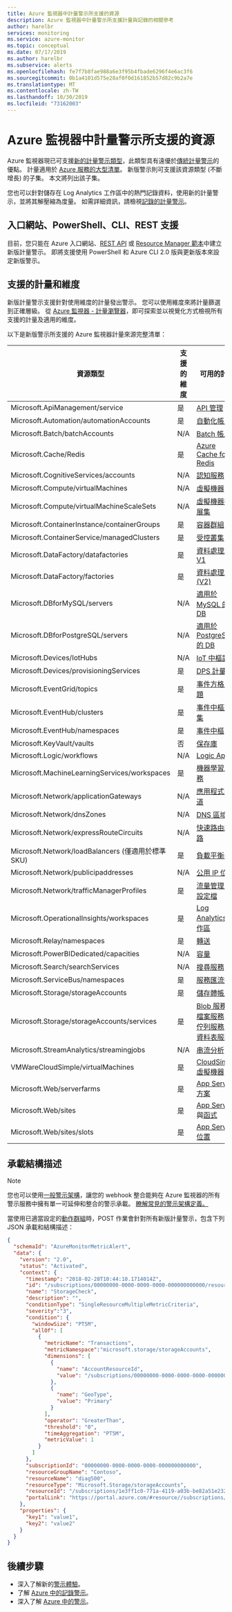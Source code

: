 ```yaml
---
title: Azure 監視器中計量警示所支援的資源
description: Azure 監視器中計量警示所支援計量與記錄的相關參考
author: harelbr
services: monitoring
ms.service: azure-monitor
ms.topic: conceptual
ms.date: 07/17/2019
ms.author: harelbr
ms.subservice: alerts
ms.openlocfilehash: fe7f7b8fae988a6e3f95b4fbade6296f4e6ac3f6
ms.sourcegitcommit: 0b1a4101d575e28af0f0d161852b57d82c9b2a7e
ms.translationtype: MT
ms.contentlocale: zh-TW
ms.lasthandoff: 10/30/2019
ms.locfileid: "73162003"
---
```

# <a name="supported-resources-for-metric-alerts-in-azure-monitor"></a>Azure 監視器中計量警示所支援的資源

Azure 監視器現已可支援[新的計量警示類型](../../azure-monitor/platform/alerts-overview.md)，此類型具有遠優於[傳統計量警示](../../azure-monitor/platform/alerts-classic.overview.md)的優點。 計量適用於 [Azure 服務的大型清單](../../azure-monitor/platform/metrics-supported.md)。 新版警示則可支援該資源類型 (不斷增長) 的子集。 本文將列出該子集。

您也可以針對儲存在 Log Analytics 工作區中的熱門記錄資料，使用新的計量警示，並將其解壓縮為度量。 如需詳細資訊，請檢視[記錄的計量警示](../../azure-monitor/platform/alerts-metric-logs.md)。

## <a name="portal-powershell-cli-rest-support"></a>入口網站、PowerShell、CLI、REST 支援
目前，您只能在 Azure 入口網站、[REST API](https://docs.microsoft.com/rest/api/monitor/metricalerts/) 或 [Resource Manager 範本](../../azure-monitor/platform/alerts-metric-create-templates.md)中建立新版計量警示。 即將支援使用 PowerShell 和 Azure CLI 2.0 版與更新版本來設定新版警示。

## <a name="metrics-and-dimensions-supported"></a>支援的計量和維度
新版計量警示支援針對使用維度的計量發出警示。 您可以使用維度來將計量篩選到正確層級。 從 [Azure 監視器 - 計量瀏覽器](../../azure-monitor/platform/metrics-charts.md)，即可探索並以視覺化方式檢視所有支援的計量及適用的維度。

以下是新版警示所支援的 Azure 監視器計量來源完整清單：

|資源類型  |支援的維度  | 可用的計量|
|---------|---------|----------------|
|Microsoft.ApiManagement/service     | 是        | [API 管理](../../azure-monitor/platform/metrics-supported.md#microsoftapimanagementservice)|
|Microsoft.Automation/automationAccounts     |     是   | [自動化帳戶](../../azure-monitor/platform/metrics-supported.md#microsoftautomationautomationaccounts)|
|Microsoft.Batch/batchAccounts | N/A| [Batch 帳戶](../../azure-monitor/platform/metrics-supported.md#microsoftbatchbatchaccounts)|
|Microsoft.Cache/Redis     |    是     |[Azure Cache for Redis](../../azure-monitor/platform/metrics-supported.md#microsoftcacheredis)|
|Microsoft.CognitiveServices/accounts     |    N/A     | [認知服務](../../azure-monitor/platform/metrics-supported.md#microsoftcognitiveservicesaccounts)|
|Microsoft.Compute/virtualMachines     |    N/A     | [虛擬機器](../../azure-monitor/platform/metrics-supported.md#microsoftcomputevirtualmachines)|
|Microsoft.Compute/virtualMachineScaleSets     |   N/A      |[虛擬機器擴展集](../../azure-monitor/platform/metrics-supported.md#microsoftcomputevirtualmachinescalesets)|
|Microsoft.ContainerInstance/containerGroups | 是| [容器群組](../../azure-monitor/platform/metrics-supported.md#microsoftcontainerinstancecontainergroups)|
|Microsoft.ContainerService/managedClusters | 是 | [受控叢集](../../azure-monitor/platform/metrics-supported.md#microsoftcontainerservicemanagedclusters)|
|Microsoft.DataFactory/datafactories| 是| [資料處理站 V1](../../azure-monitor/platform/metrics-supported.md#microsoftdatafactorydatafactories)|
|Microsoft.DataFactory/factories     |   是     |[資料處理站 (V2)](../../azure-monitor/platform/metrics-supported.md#microsoftdatafactoryfactories)|
|Microsoft.DBforMySQL/servers     |   N/A      |[適用於 MySQL 的 DB](../../azure-monitor/platform/metrics-supported.md#microsoftdbformysqlservers)|
|Microsoft.DBforPostgreSQL/servers     |    N/A     | [適用於 PostgreSQL 的 DB](../../azure-monitor/platform/metrics-supported.md#microsoftdbforpostgresqlservers)|
|Microsoft.Devices/IotHubs    | N/A     |[IoT 中樞計量](../../azure-monitor/platform/metrics-supported.md#microsoftdevicesiothubs)|
|Microsoft.Devices/provisioningServices    | 是     |[DPS 計量](../../azure-monitor/platform/metrics-supported.md#microsoftdevicesprovisioningservices)|
|Microsoft.EventGrid/topics     |  是      |[事件方格主題](../../azure-monitor/platform/metrics-supported.md#microsofteventgridtopics)|
|Microsoft.EventHub/clusters     |  是      |[事件中樞叢集](../../azure-monitor/platform/metrics-supported.md#microsofteventhubclusters)|
|Microsoft.EventHub/namespaces     |  是      |[事件中樞](../../azure-monitor/platform/metrics-supported.md#microsofteventhubnamespaces)|
|Microsoft.KeyVault/vaults| 否 | [保存庫](../../azure-monitor/platform/metrics-supported.md#microsoftkeyvaultvaults)|
|Microsoft.Logic/workflows     |     N/A    |[Logic Apps](../../azure-monitor/platform/metrics-supported.md#microsoftlogicworkflows) |
|Microsoft.MachineLearningServices/workspaces     |    是     | [機器學習服務](../../azure-monitor/platform/metrics-supported.md#microsoftmachinelearningservicesworkspaces) |
|Microsoft.Network/applicationGateways     |    N/A     | [應用程式閘道](../../azure-monitor/platform/metrics-supported.md#microsoftnetworkapplicationgateways) |
|Microsoft.Network/dnsZones | N/A| [DNS 區域](../../azure-monitor/platform/metrics-supported.md#microsoftnetworkdnszones) |
|Microsoft.Network/expressRouteCircuits | N/A |  [快速路由線路](../../azure-monitor/platform/metrics-supported.md#microsoftnetworkexpressroutecircuits) |
|Microsoft.Network/loadBalancers (僅適用於標準 SKU)| 是| [負載平衡器](../../azure-monitor/platform/metrics-supported.md#microsoftnetworkloadbalancers) |
|Microsoft.Network/publicipaddresses     |  N/A       |[公用 IP 位址](../../azure-monitor/platform/metrics-supported.md#microsoftnetworkpublicipaddresses)|
|Microsoft.Network/trafficManagerProfiles | 是 | [流量管理員設定檔](../../azure-monitor/platform/metrics-supported.md#microsoftnetworktrafficmanagerprofiles) |
|Microsoft.OperationalInsights/workspaces| 是 | [Log Analytics 工作區](../../azure-monitor/platform/metrics-supported.md#microsoftoperationalinsightsworkspaces)|
|Microsoft.Relay/namespaces | 是 | [轉送](../../azure-monitor/platform/metrics-supported.md#microsoftrelaynamespaces)|
|Microsoft.PowerBIDedicated/capacities | N/A | [容量](../../azure-monitor/platform/metrics-supported.md#microsoftpowerbidedicatedcapacities)|
|Microsoft.Search/searchServices     |   N/A      |[搜尋服務](../../azure-monitor/platform/metrics-supported.md#microsoftsearchsearchservices)|
|Microsoft.ServiceBus/namespaces     |  是       |[服務匯流排](../../azure-monitor/platform/metrics-supported.md#microsoftservicebusnamespaces)|
|Microsoft.Storage/storageAccounts     |    是     | [儲存體帳戶](../../azure-monitor/platform/metrics-supported.md#microsoftstoragestorageaccounts)|
|Microsoft.Storage/storageAccounts/services     |     是    | [Blob 服務](../../azure-monitor/platform/metrics-supported.md#microsoftstoragestorageaccountsblobservices)、[檔案服務](../../azure-monitor/platform/metrics-supported.md#microsoftstoragestorageaccountsfileservices)、[佇列服務](../../azure-monitor/platform/metrics-supported.md#microsoftstoragestorageaccountsqueueservices)及[資料表服務](../../azure-monitor/platform/metrics-supported.md#microsoftstoragestorageaccountstableservices)|
|Microsoft.StreamAnalytics/streamingjobs     |  N/A       | [串流分析](../../azure-monitor/platform/metrics-supported.md#microsoftstreamanalyticsstreamingjobs)|
|VMWareCloudSimple/virtualMachines     |  是       | [CloudSimple 虛擬機器](../../azure-monitor/platform/metrics-supported.md#microsoftvmwarecloudsimplevirtualmachines)|
| Microsoft.Web/serverfarms | 是 | [App Service 方案](../../azure-monitor/platform/metrics-supported.md#microsoftwebserverfarms)  |
| Microsoft.Web/sites | 是 | [App Service](../../azure-monitor/platform/metrics-supported.md#microsoftwebsites-excluding-functions) 與[函式](../../azure-monitor/platform/metrics-supported.md#microsoftwebsites-functions)|
| Microsoft.Web/sites/slots | 是 | [App Service 位置](../../azure-monitor/platform/metrics-supported.md#microsoftwebsitesslots)|


## <a name="payload-schema"></a>承載結構描述

> [!NOTE]
> 您也可以使用[一般警示架構](https://aka.ms/commonAlertSchemaDocs)，讓您的 webhook 整合能夠在 Azure 監視器的所有警示服務中擁有單一可延伸和整合的警示承載。 [瞭解常見的警示架構定義。](https://aka.ms/commonAlertSchemaDefinitions)


當使用已適當設定的[動作群組](../../azure-monitor/platform/action-groups.md)時，POST 作業會針對所有新版計量警示，包含下列 JSON 承載和結構描述：

```json
{
  "schemaId": "AzureMonitorMetricAlert",
  "data": {
    "version": "2.0",
    "status": "Activated",
    "context": {
      "timestamp": "2018-02-28T10:44:10.1714014Z",
      "id": "/subscriptions/00000000-0000-0000-0000-000000000000/resourceGroups/Contoso/providers/microsoft.insights/metricAlerts/StorageCheck",
      "name": "StorageCheck",
      "description": "",
      "conditionType": "SingleResourceMultipleMetricCriteria",
      "severity":"3",
      "condition": {
        "windowSize": "PT5M",
        "allOf": [
          {
            "metricName": "Transactions",
            "metricNamespace":"microsoft.storage/storageAccounts",
            "dimensions": [
              {
                "name": "AccountResourceId",
                "value": "/subscriptions/00000000-0000-0000-0000-000000000000/resourceGroups/Contoso/providers/Microsoft.Storage/storageAccounts/diag500"
              },
              {
                "name": "GeoType",
                "value": "Primary"
              }
            ],
            "operator": "GreaterThan",
            "threshold": "0",
            "timeAggregation": "PT5M",
            "metricValue": 1
          }
        ]
      },
      "subscriptionId": "00000000-0000-0000-0000-000000000000",
      "resourceGroupName": "Contoso",
      "resourceName": "diag500",
      "resourceType": "Microsoft.Storage/storageAccounts",
      "resourceId": "/subscriptions/1e3ff1c0-771a-4119-a03b-be82a51e232d/resourceGroups/Contoso/providers/Microsoft.Storage/storageAccounts/diag500",
      "portalLink": "https://portal.azure.com/#resource//subscriptions/00000000-0000-0000-0000-000000000000/resourceGroups/Contoso/providers/Microsoft.Storage/storageAccounts/diag500"
    },
    "properties": {
      "key1": "value1",
      "key2": "value2"
    }
  }
}
```

## <a name="next-steps"></a>後續步驟

* 深入了解新的[警示體驗](../../azure-monitor/platform/alerts-overview.md)。
* 了解 [Azure 中的記錄警示](../../azure-monitor/platform/alerts-unified-log.md)。
* 深入了解 [Azure 中的警示](../../azure-monitor/platform/alerts-overview.md)。
